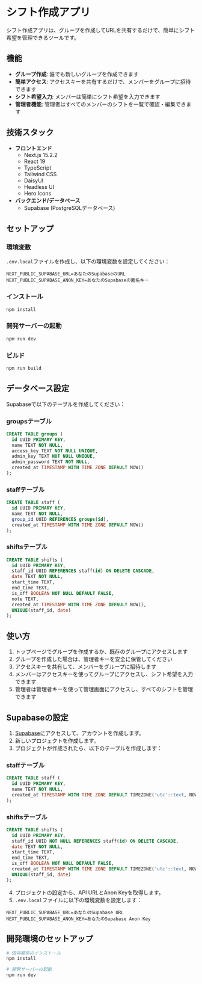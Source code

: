 # シフト作成アプリ

シフト作成アプリは、グループを作成してURLを共有するだけで、簡単にシフト希望を管理できるツールです。

## 機能

- **グループ作成**: 誰でも新しいグループを作成できます
- **簡単アクセス**: アクセスキーを共有するだけで、メンバーをグループに招待できます
- **シフト希望入力**: メンバーは簡単にシフト希望を入力できます
- **管理者機能**: 管理者はすべてのメンバーのシフトを一覧で確認・編集できます

## 技術スタック

- **フロントエンド**
  - Next.js 15.2.2
  - React 19
  - TypeScript
  - Tailwind CSS
  - DaisyUI
  - Headless UI
  - Hero Icons
- **バックエンド/データベース**
  - Supabase (PostgreSQLデータベース)

## セットアップ

### 環境変数

`.env.local`ファイルを作成し、以下の環境変数を設定してください：

```
NEXT_PUBLIC_SUPABASE_URL=あなたのSupabaseのURL
NEXT_PUBLIC_SUPABASE_ANON_KEY=あなたのSupabaseの匿名キー
```

### インストール

```bash
npm install
```

### 開発サーバーの起動

```bash
npm run dev
```

### ビルド

```bash
npm run build
```

## データベース設定

Supabaseで以下のテーブルを作成してください：

### groupsテーブル

```sql
CREATE TABLE groups (
  id UUID PRIMARY KEY,
  name TEXT NOT NULL,
  access_key TEXT NOT NULL UNIQUE,
  admin_key TEXT NOT NULL UNIQUE,
  admin_password TEXT NOT NULL,
  created_at TIMESTAMP WITH TIME ZONE DEFAULT NOW()
);
```

### staffテーブル

```sql
CREATE TABLE staff (
  id UUID PRIMARY KEY,
  name TEXT NOT NULL,
  group_id UUID REFERENCES groups(id),
  created_at TIMESTAMP WITH TIME ZONE DEFAULT NOW()
);
```

### shiftsテーブル

```sql
CREATE TABLE shifts (
  id UUID PRIMARY KEY,
  staff_id UUID REFERENCES staff(id) ON DELETE CASCADE,
  date TEXT NOT NULL,
  start_time TEXT,
  end_time TEXT,
  is_off BOOLEAN NOT NULL DEFAULT FALSE,
  note TEXT,
  created_at TIMESTAMP WITH TIME ZONE DEFAULT NOW(),
  UNIQUE(staff_id, date)
);
```

## 使い方

1. トップページでグループを作成するか、既存のグループにアクセスします
2. グループを作成した場合は、管理者キーを安全に保管してください
3. アクセスキーを共有して、メンバーをグループに招待します
4. メンバーはアクセスキーを使ってグループにアクセスし、シフト希望を入力できます
5. 管理者は管理者キーを使って管理画面にアクセスし、すべてのシフトを管理できます

## Supabaseの設定

1. [Supabase](https://supabase.com/)にアクセスして、アカウントを作成します。
2. 新しいプロジェクトを作成します。
3. プロジェクトが作成されたら、以下のテーブルを作成します：

### staffテーブル
```sql
CREATE TABLE staff (
  id UUID PRIMARY KEY,
  name TEXT NOT NULL,
  created_at TIMESTAMP WITH TIME ZONE DEFAULT TIMEZONE('utc'::text, NOW()) NOT NULL
);
```

### shiftsテーブル
```sql
CREATE TABLE shifts (
  id UUID PRIMARY KEY,
  staff_id UUID NOT NULL REFERENCES staff(id) ON DELETE CASCADE,
  date TEXT NOT NULL,
  start_time TEXT,
  end_time TEXT,
  is_off BOOLEAN NOT NULL DEFAULT FALSE,
  created_at TIMESTAMP WITH TIME ZONE DEFAULT TIMEZONE('utc'::text, NOW()) NOT NULL,
  UNIQUE(staff_id, date)
);
```

4. プロジェクトの設定から、API URLとAnon Keyを取得します。
5. `.env.local`ファイルに以下の環境変数を設定します：

```
NEXT_PUBLIC_SUPABASE_URL=あなたのSupabase URL
NEXT_PUBLIC_SUPABASE_ANON_KEY=あなたのSupabase Anon Key
```

## 開発環境のセットアップ

```bash
# 依存関係のインストール
npm install

# 開発サーバーの起動
npm run dev
```